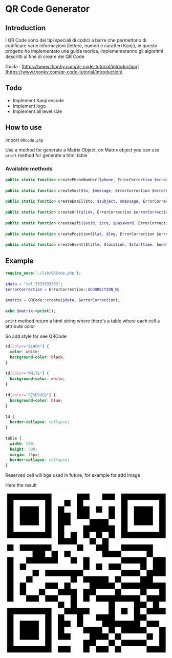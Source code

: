 # QR Code Generator

## Introduction

I QR Code sono dei tipi speciali di codici a barre che permettono di codificare varie informazioni (lettere, numeri e caratteri Kanji), in questo progetto ho implementato una guida teorica, implementeranno gli algoritmi descritti al fine di creare dei QR Code

Guida : [https://www.thonky.com/qr-code-tutorial/introduction](https://www.thonky.com/qr-code-tutorial/introduction)

## Todo

- Implement Kanji encode
- Implement logo
- Implement all level size

## How to use

Import `QRcode.php`

Use a method for generate a Matrix Object, on Matrix object you can use `print` method for generate a html table

### Available methods

```php
public static function createPhoneNumber($phone, ErrorCorrection $errorCorrection){}

public static function createSms($to, $message, ErrorCorrection $errorCorrection){}

public static function createEmail($to, $subject, $message, ErrorCorrection $errorCorrection){}

public static function createUrl($link, ErrorCorrection $errorCorrection){}

public static function createWifi($ssid, $cry, $password, ErrorCorrection $errorCorrection){}

public static function createPosition($lat, $lng, ErrorCorrection $errorCorrection){}

public static function createEvent($title, $location, $starttime, $endtime, ErrorCorrection $errorCorrection){}
```

## Example

```php
require_once('./lib/QRCode.php');

$data = "tel:3333333333";
$errorCorrection = ErrorCorrection::$CORRECTION_M;

$matrix = QRCode::create($data, $errorCorrection);

echo $matrix->print();

```

`print` method return a html string where there's a table where each cell a attribute color

So add style for see QRCode

```css
td[color="BLACK"] {
  color: white;
  background-color: black;
}

td[color="WHITE"] {
  background-color: white;
}

td[color="RESERVED"] {
  background-color: blue;
}

td {
  border-collapse: collapse;
}

table {
  width: 500;
  height: 500;
  margin: 15px;
  border-collapse: collapse;
}
```

Reserved cell will bge used in future, for example for add image

Here the result

![Result](./doc/example.png)
